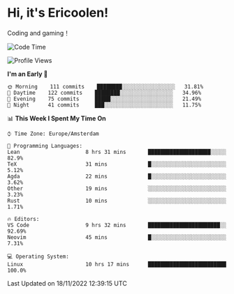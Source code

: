 # Hi, it's Ericoolen!
Coding and gaming！

<!--START_SECTION:waka-->
![Code Time](http://img.shields.io/badge/Code%20Time-528%20hrs%2047%20mins-blue)

![Profile Views](http://img.shields.io/badge/Profile%20Views-0-blue)

**I'm an Early 🐤** 

```text
🌞 Morning    111 commits    ████████░░░░░░░░░░░░░░░░░   31.81% 
🌆 Daytime    122 commits    ████████░░░░░░░░░░░░░░░░░   34.96% 
🌃 Evening    75 commits     █████░░░░░░░░░░░░░░░░░░░░   21.49% 
🌙 Night      41 commits     ███░░░░░░░░░░░░░░░░░░░░░░   11.75%

```


📊 **This Week I Spent My Time On** 

```text
⌚︎ Time Zone: Europe/Amsterdam

💬 Programming Languages: 
Lean                     8 hrs 31 mins       ████████████████████░░░░░   82.9% 
TeX                      31 mins             █░░░░░░░░░░░░░░░░░░░░░░░░   5.12% 
Agda                     22 mins             █░░░░░░░░░░░░░░░░░░░░░░░░   3.62% 
Other                    19 mins             ░░░░░░░░░░░░░░░░░░░░░░░░░   3.23% 
Rust                     10 mins             ░░░░░░░░░░░░░░░░░░░░░░░░░   1.71%

🔥 Editors: 
VS Code                  9 hrs 32 mins       ███████████████████████░░   92.69% 
Neovim                   45 mins             █░░░░░░░░░░░░░░░░░░░░░░░░   7.31%

💻 Operating System: 
Linux                    10 hrs 17 mins      █████████████████████████   100.0%

```


 Last Updated on 18/11/2022 12:39:15 UTC
<!--END_SECTION:waka-->

